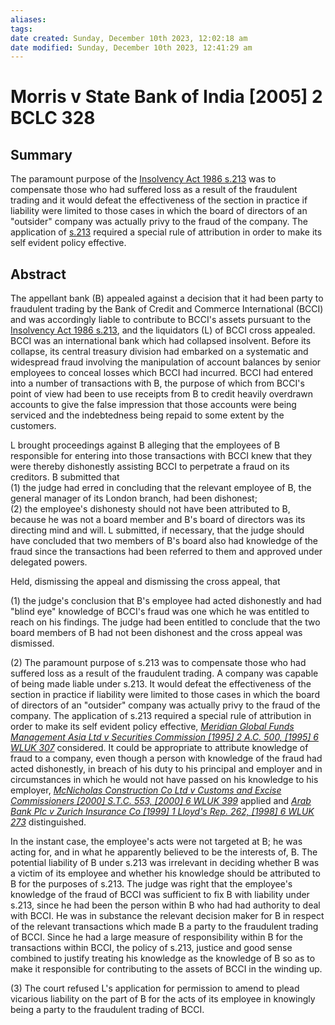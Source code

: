 ```yaml
---
aliases: 
tags: 
date created: Sunday, December 10th 2023, 12:02:18 am
date modified: Sunday, December 10th 2023, 12:41:29 am
---
```


# Morris v State Bank of India [2005] 2 BCLC 328

## Summary

The paramount purpose of the [Insolvency Act 1986 s.213](https://uk.practicallaw.thomsonreuters.com/Document/ID70E6A90E44A11DA8D70A0E70A78ED65/View/FullText.html?originationContext=document&transitionType=DocumentItem&ppcid=0921d48529d9486aacbb9def6a43ab9e&contextData=(sc.Default)) was to compensate those who had suffered loss as a result of the fraudulent trading and it would defeat the effectiveness of the section in practice if liability were limited to those cases in which the board of directors of an "outsider" company was actually privy to the fraud of the company. The application of [s.213](https://uk.practicallaw.thomsonreuters.com/Document/ID70E6A90E44A11DA8D70A0E70A78ED65/View/FullText.html?originationContext=document&transitionType=DocumentItem&ppcid=0921d48529d9486aacbb9def6a43ab9e&contextData=(sc.Default)) required a special rule of attribution in order to make its self evident policy effective.

## Abstract

The appellant bank (B) appealed against a decision that it had been party to fraudulent trading by the Bank of Credit and Commerce International (BCCI) and was accordingly liable to contribute to BCCI's assets pursuant to the [Insolvency Act 1986 s.213](https://uk.practicallaw.thomsonreuters.com/Document/ID70E6A90E44A11DA8D70A0E70A78ED65/View/FullText.html?originationContext=document&transitionType=DocumentItem&ppcid=0921d48529d9486aacbb9def6a43ab9e&contextData=(sc.Default)), and the liquidators (L) of BCCI cross appealed. BCCI was an international bank which had collapsed insolvent. Before its collapse, its central treasury division had embarked on a systematic and widespread fraud involving the manipulation of account balances by senior employees to conceal losses which BCCI had incurred. BCCI had entered into a number of transactions with B, the purpose of which from BCCI's point of view had been to use receipts from B to credit heavily overdrawn accounts to give the false impression that those accounts were being serviced and the indebtedness being repaid to some extent by the customers.

L brought proceedings against B alleging that the employees of B responsible for entering into those transactions with BCCI knew that they were thereby dishonestly assisting BCCI to perpetrate a fraud on its creditors. B submitted that  
(1) the judge had erred in concluding that the relevant employee of B, the general manager of its London branch, had been dishonest;  
(2) the employee's dishonesty should not have been attributed to B, because he was not a board member and B's board of directors was its directing mind and will. L submitted, if necessary, that the judge should have concluded that two members of B's board also had knowledge of the fraud since the transactions had been referred to them and approved under delegated powers.

Held, dismissing the appeal and dismissing the cross appeal, that

(1) the judge's conclusion that B's employee had acted dishonestly and had "blind eye" knowledge of BCCI's fraud was one which he was entitled to reach on his findings. The judge had been entitled to conclude that the two board members of B had not been dishonest and the cross appeal was dismissed.

(2) The paramount purpose of s.213 was to compensate those who had suffered loss as a result of the fraudulent trading. A company was capable of being made liable under s.213. It would defeat the effectiveness of the section in practice if liability were limited to those cases in which the board of directors of an "outsider" company was actually privy to the fraud of the company. The application of s.213 required a special rule of attribution in order to make its self evident policy effective, _[Meridian Global Funds Management Asia Ltd v Securities Commission [1995] 2 A.C. 500, [1995] 6 WLUK 307](https://uk.practicallaw.thomsonreuters.com/Document/IF9374F60E42711DA8FC2A0F0355337E9/View/FullText.html?originationContext=document&transitionType=DocumentItem&ppcid=0921d48529d9486aacbb9def6a43ab9e&contextData=(sc.Default))_ considered. It could be appropriate to attribute knowledge of fraud to a company, even though a person with knowledge of the fraud had acted dishonestly, in breach of his duty to his principal and employer and in circumstances in which he would not have passed on his knowledge to his employer, _[McNicholas Construction Co Ltd v Customs and Excise Commissioners [2000] S.T.C. 553, [2000] 6 WLUK 399](https://uk.practicallaw.thomsonreuters.com/Document/IF82988E0E42711DA8FC2A0F0355337E9/View/FullText.html?originationContext=document&transitionType=DocumentItem&ppcid=0921d48529d9486aacbb9def6a43ab9e&contextData=(sc.Default))_ applied and _[Arab Bank Plc v Zurich Insurance Co [1999] 1 Lloyd's Rep. 262, [1998] 6 WLUK 273](https://uk.practicallaw.thomsonreuters.com/Document/I66BF9520E42711DA8FC2A0F0355337E9/View/FullText.html?originationContext=document&transitionType=DocumentItem&ppcid=0921d48529d9486aacbb9def6a43ab9e&contextData=(sc.Default))_ distinguished.

In the instant case, the employee's acts were not targeted at B; he was acting for, and in what he apparently believed to be the interests of, B. The potential liability of B under s.213 was irrelevant in deciding whether B was a victim of its employee and whether his knowledge should be attributed to B for the purposes of s.213. The judge was right that the employee's knowledge of the fraud of BCCI was sufficient to fix B with liability under s.213, since he had been the person within B who had had authority to deal with BCCI. He was in substance the relevant decision maker for B in respect of the relevant transactions which made B a party to the fraudulent trading of BCCI. Since he had a large measure of responsibility within B for the transactions within BCCI, the policy of s.213, justice and good sense combined to justify treating his knowledge as the knowledge of B so as to make it responsible for contributing to the assets of BCCI in the winding up.

(3) The court refused L's application for permission to amend to plead vicarious liability on the part of B for the acts of its employee in knowingly being a party to the fraudulent trading of BCCI.
